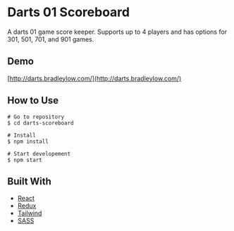 # Darts 01 Scoreboard

A darts 01 game score keeper. Supports up to 4 players and has options for 301, 501, 701, and 901 games.

## Demo

[http://darts.bradleylow.com/](http://darts.bradleylow.com/)

## How to Use

```
# Go to repository
$ cd darts-scoreboard

# Install
$ npm install

# Start developement
$ npm start
```

## Built With

* [React](https://reactjs.org/)
* [Redux](https://redux.js.org/)
* [Tailwind](https://tailwindcss.com/)
* [SASS](https://sass-lang.com/)
